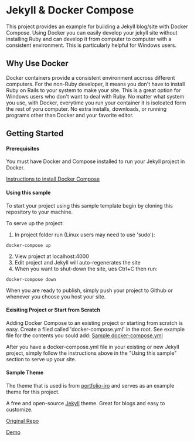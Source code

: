 # Jekyll & Docker Compose

This project provides an example for building a Jekyll blog/site with Docker Compose. Using Docker you can easily
develop your jekyll site without installing Ruby and can develop it from computer to computer with a consistent
environment.  This is particularly helpful for Windows users.

## Why Use Docker

Docker containers provide a consistent environment accross different computers.  For the non-Ruby developer, it means you don't have to install Ruby on Rails to your system to make your site.  This is a great option for Windows users who don't want to deal with Ruby.  No matter what system you use, with Docker, everytime you run your container it is isoloated form the rest of yoru computer.  No extra installs, downloads, or running programs other than Docker and your favorite editor.

## Getting Started

#### Prerequisites
 You must have Docker and Compose installed to run your Jekyll project in Docker.

 [Instructions to install Docker Compose](https://docs.docker.com/compose/install/)

#### Using this sample

To start your project using this sample template begin by cloning this repository to your machine.

To serve up the project:
1) In project folder run (Linux users may need to use 'sudo'):
```
docker-compose up
```
2) View project at localhost:4000
3) Edit project and Jekyll will auto-regenerates the site
4) When you want to shut-down the site, ues Ctrl+C then run:
```
docker-compose down
```

When you are ready to publish, simply push your project to Github or whenever you choose you host your site.

#### Exisiting Project or Start from Scratch

Adding Docker Compose to an existing project or starting from scratch is easy.  Create a filed called 'docker-compose.yml' in the root.  See example file for the contents you sould add: [Sample docker-compose.yml](https://github.com/joelt11753/Jekyll-and-Docker-Compose/blob/master/docker-compose.yml)

After you have a docker-compose.yml file in your existing or new Jekyll project, simply follow the instructions above in the "Using this sample" section to serve up your site.  

#### Sample Theme

The theme that is used is from [portfolio-iro](https://github.com/Bloc/portfolio-iro/) and serves as an example theme
for this project.

A free and open-source [Jekyll](http://jekyllrb.com) theme. Great for blogs and easy to customize.

[Original Repo](https://github.com/Bloc/portfolio-iro/)

[Demo](https://rohanchandra.github.io/type-theme/)

